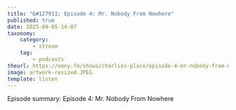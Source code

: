 ```yaml
---
title: "&#127911; Episode 4: Mr. Nobody From Nowhere"
published: true
date: 2025-09-05-14-07
taxonomy:
    category:
        - stream
    tag:
        - podcasts
theurl: https://omny.fm/shows/charlies-place/episode-4-mr-nobody-from-nowhere
image: artwork-resized.JPEG
template: listen
---
```


Episode summary: Episode 4: Mr. Nobody From Nowhere
